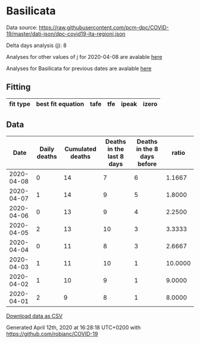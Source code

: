 # Basilicata

Data source: https://raw.githubusercontent.com/pcm-dpc/COVID-19/master/dati-json/dpc-covid19-ita-regioni.json

Delta days analysis (j): 8

Analyses for other values of j for 2020-04-08 are avalable [here](../README.md)

Analyses for Basilicata for previous dates are avalable [here](../../README.md)

## Fitting 
|fit type|best fit equation|tafe|tfe|ipeak|izero|
|-------|-----|--------|------|---|---|

## Data
|Date|Daily deaths|Cumulated deaths|Deaths in the last 8 days|Deaths in the 8 days before|ratio|
|----|----------|-----------|-------|--------------------|-----|
|2020-04-08|0|14|7|6|1.1667|
|2020-04-07|1|14|9|5|1.8000|
|2020-04-06|0|13|9|4|2.2500|
|2020-04-05|2|13|10|3|3.3333|
|2020-04-04|0|11|8|3|2.6667|
|2020-04-03|1|11|10|1|10.0000|
|2020-04-02|1|10|9|1|9.0000|
|2020-04-01|2|9|8|1|8.0000|

[Download data as CSV](COVID-19_basilicata_j8_2020-04-08.csv)

Generated April 12th, 2020 at 16:28:18 UTC+0200 with https://github.com/robianc/COVID-19
